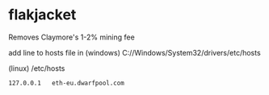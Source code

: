 # flakjacket

Removes Claymore's 1-2% mining fee



add line to hosts file in 
(windows)     C://Windows/System32/drivers/etc/hosts

(linux)      /etc/hosts

```
127.0.0.1   eth-eu.dwarfpool.com
```



